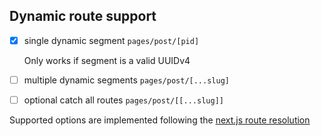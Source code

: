 
## Dynamic route support

- [x] single dynamic segment `pages/post/[pid]`

	Only works if segment is a valid UUIDv4
- [ ] multiple dynamic segments `pages/post/[...slug]`
- [ ] optional catch all routes `pages/post/[[...slug]]`

Supported options are implemented following the [next.js route resolution](https://nextjs.org/docs/routing/dynamic-routes#caveats)
